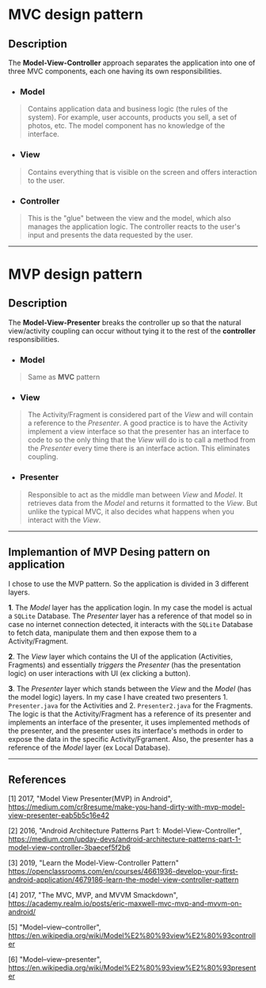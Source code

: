 # MVC design pattern


## Description

The __Model-View-Controller__ approach separates the application into one of three MVC components, each one having its own responsibilities.

+ ### Model

> Contains application data and business logic (the rules of the system). For example, user accounts, products you sell, a set of photos, etc. The model component has no knowledge of the interface.

+ ### View

> Contains everything that is visible on the screen and offers interaction to the user.

+ ### Controller

> This is the "glue" between the view and the model, which also manages the application logic. The controller reacts to the user's input and presents the data requested by the user.


***


# MVP design pattern


## Description

The __Model-View-Presenter__ breaks the controller up so that the natural view/activity coupling can occur without tying it to the rest of the __controller__ responsibilities.

+ ### Model

> Same as __MVC__ pattern

+ ### View

> The Activity/Fragment is considered part of the _View_ and will contain a reference to the _Presenter_. A good practice is to have the Activity implement a view interface so that the presenter has an interface to code to so the only thing that the _View_ will do is to call a method from the _Presenter_ every time there is an interface action. This eliminates coupling.

+ ### Presenter

> Responsible to act as the middle man between _View_ and _Model_. It retrieves data from the _Model_ and returns it formatted to the _View_. But unlike the typical MVC, it also decides what happens when you interact with the _View_.


***

## Implemantion of MVP Desing pattern on application

I chose to use the MVP pattern. So the application is divided in 3 different layers.

__1__. The _Model_ layer has the application login. In my case the model is actual a `SQLite` Database. The _Presenter_ layer has a reference of that model so in case no internet connection detected, it interacts with the `SQLite` Database to fetch data, manipulate them and then expose them to a Activity/Fragment.

__2__. The _View_ layer which contains the UI of the application (Activities, Fragments) and essentially _triggers_ the _Presenter_ (has the presentation logic) on user interactions with UI (ex clicking a button).

__3__. The _Presenter_ layer which stands between the _View_ and the _Model_ (has the model logic) layers. In my case I have created two presenters 1. `Presenter.java` for the Activities and 2. `Presenter2.java` for the Fragments. The logic is that the Activity/Fragment has a reference of its presenter and implements an interface of the presenter, it uses implemented methods of the presenter, and the presenter uses its interface's methods in order to expose the data in the specific Activity/Fgrament. Also, the presenter has a reference of the _Model_ layer (ex Local Database).

***

## References

[1] 2017, "Model View Presenter(MVP) in Android", <https://medium.com/cr8resume/make-you-hand-dirty-with-mvp-model-view-presenter-eab5b5c16e42>

[2] 2016, "Android Architecture Patterns Part 1: Model-View-Controller", <https://medium.com/upday-devs/android-architecture-patterns-part-1-model-view-controller-3baecef5f2b6>

[3] 2019, "Learn the Model-View-Controller Pattern" <https://openclassrooms.com/en/courses/4661936-develop-your-first-android-application/4679186-learn-the-model-view-controller-pattern>

[4] 2017, "The MVC, MVP, and MVVM Smackdown", <https://academy.realm.io/posts/eric-maxwell-mvc-mvp-and-mvvm-on-android/>

[5] "Model–view–controller", <https://en.wikipedia.org/wiki/Model%E2%80%93view%E2%80%93controller>

[6] "Model–view–presenter", <https://en.wikipedia.org/wiki/Model%E2%80%93view%E2%80%93presenter>

